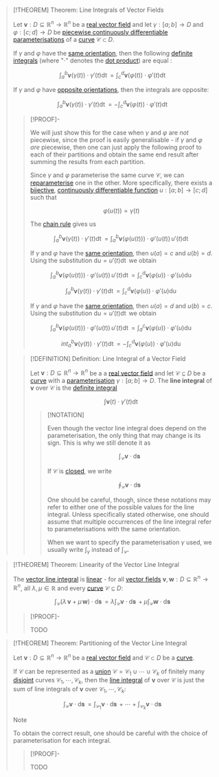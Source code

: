 >[!THEOREM] Theorem: Line Integrals of Vector Fields
>
>Let $\boldsymbol{v}: D\subseteq \mathbb{R}^n \to \mathbb{R}^n$ be a [real vector field](../Real%20Vector%20Field.md) and let $\gamma: [a;b] \to D$ and $\varphi: [c;d] \to D$ be [piecewise continuously differentiable](../../Real%20Vector%20Functions/Differentiation/Partial%20Derivatives%20of%20Real%20Vector%20Functions.md) [parameterisations](../../Curve%20Parameterisation/Curve%20Parameterisation.md) of a [curve](../../../../Topology/Curves/Curve.md) $\mathcal{C} \subset D$.
>
>If $\gamma$ and $\varphi$ have the [same orientation](../../../../Topology/Curves/Curve.md), then the following [definite integrals](../../../Real%20Analysis/Integration/Definite%20Integrals/Definite%20Integral.md) (where "$\cdot$" denotes the [dot product](../../../../Algebra/Linear%20Algebra/Matrices/Row%20&%20Column%20Vectors/Real%20Vectors/Real%20Dot%20Product.md)) are equal :
>
>$$\int_a^b \boldsymbol{v}(\gamma(t)) \cdot \gamma'(t) \mathop{\mathrm{d}t} = \int_c^d \boldsymbol{v}(\varphi(t)) \cdot \varphi'(t) \mathop{\mathrm{d}t}$$
>
>If $\gamma$ and $\varphi$ have [opposite orientations](../../../../Topology/Curves/Curve.md), then the integrals are opposite:
>
>$$\int_a^b \boldsymbol{v}(\gamma(t)) \cdot \gamma'(t) \mathop{\mathrm{d}t} = - \int_c^d \boldsymbol{v}(\varphi(t)) \cdot \varphi'(t) \mathop{\mathrm{d}t}$$
>
>>[!PROOF]-
>>
>>We will just show this for the case when $\gamma$ and $\varphi$ are *not* piecewise, since the proof is easily generalisable - if $\gamma$ and $\varphi$ *are* piecewise, then one can just apply the following proof to each of their partitions and obtain the same end result after summing the results from each partition.
>>
>>Since $\gamma$ and $\varphi$ parameterise the same curve $\mathcal{C}$, we can [reparameterise](../../../../Topology/Curves/Curve.md) one in the other. More specifically, there exists a [bijective](../../../../Set%20Theory/Functions/Injection,%20Surjection,%20Bijection.md), [continuously differentiable function](../../../Real%20Analysis/Differentiation/Differentiability%20of%20Real%20Functions.md) $u: [a;b] \to [c;d]$ such that
>>
>>$$\varphi(u(t)) = \gamma (t)$$
>>
>>The [chain rule](../../Curve%20Parameterisation/Differentiation/Differentiation%20Rules%20for%20Curve%20Parameterisations.md#^chainrule) gives us
>>
>>$$\int_a^b \boldsymbol{v}(\gamma(t))\cdot \gamma' (t)\mathop{\mathrm{d}t} = \int_a^b \boldsymbol{v}(\varphi(u(t))) \cdot \varphi' (u(t)) \,u'(t) \mathop{\mathrm{d}t}$$
>>
>>If $\gamma$ and $\varphi$ have the [same orientation](../../../../Topology/Curves/Curve.md), then $u(a) = c$ and $u(b) = d$. Using the substitution $\mathrm{d}u = u'(t) \mathop{\mathrm{d}t}$ we obtain
>>
>>$$\int_a^b \boldsymbol{v}(\varphi(u(t))) \cdot \varphi' (u(t)) \,u'(t) \mathop{\mathrm{d}t} = \int_c^d \boldsymbol{v}(\varphi(u)) \cdot \varphi' (u) \mathop{\mathrm{d}u}$$
>>
>>$$\int_a^b \boldsymbol{v}(\gamma(t))\cdot \gamma' (t)\mathop{\mathrm{d}t} = \int_c^d \boldsymbol{v}(\varphi(u)) \cdot \varphi' (u) \mathop{\mathrm{d}u}$$
>>
>>If $\gamma$ and $\varphi$ have the [same orientation](../../../../Topology/Curves/Curve.md), then $u(a) = d$ and $u(b) = c$. Using the substitution $\mathrm{d}u = u'(t) \mathop{\mathrm{d}t}$ we obtain
>>
>>$$\int_a^b \boldsymbol{v}(\varphi(u(t))) \cdot \varphi' (u(t)) \,u'(t) \mathop{\mathrm{d}t} = \int_d^c \boldsymbol{v}(\varphi(u)) \cdot \varphi' (u) \mathop{\mathrm{d}u}$$
>>
>>$$int_a^b \boldsymbol{v}(\gamma(t))\cdot \gamma' (t)\mathop{\mathrm{d}t} = - \int_c^d \boldsymbol{v}(\varphi(u)) \cdot \varphi' (u) \mathop{\mathrm{d}u}$$
>>
>
>>[!DEFINITION] Definition: Line Integral of a Vector Field
>>
>>Let $\boldsymbol{v}: D \subseteq \mathbb{R}^n \to \mathbb{R}^n$ be a a [real vector field](../Real%20Vector%20Field.md) and let $\mathcal{C} \subseteq D$ be a [curve](../../../../Topology/Curves/Curve.md) with a [parameterisation](../../Curve%20Parameterisation/Curve%20Parameterisation.md) $\gamma: [a;b] \to D$. The **line integral** of $\boldsymbol{v}$ over $\mathcal{C}$ is the [definite integral](../../../Real%20Analysis/Integration/Definite%20Integrals/Definite%20Integral.md)
>>
>>$$\int \boldsymbol{v}(t) \cdot \gamma'(t) \mathop{\mathrm{d}t}$$
>>
>>>[!NOTATION]
>>>
>>>Even though the vector line integral does depend on the parameterisation, the only thing that may change is its sign. This is why we still denote it as
>>>
>>>$$\int_\mathcal{C} \boldsymbol{v} \cdot \mathop{\mathrm{d}\boldsymbol{s}}$$
>>>
>>>If $\mathcal{C}$ is [closed](../../../../Topology/Curves/Closed%20Curve.md), we write
>>>
>>>$$\oint_\mathcal{C} \boldsymbol{v} \cdot \mathop{\mathrm{d}\boldsymbol{s}}$$
>>>
>>>One should be careful, though, since these notations may refer to either one of the possible values for the line integral. Unless specifically stated otherwise, one should assume that multiple occurrences of the line integral refer to parameterisations with the same orientation.
>>>
>>>When we want to specify the parameterisation $\gamma$ used, we usually write $\int_\gamma$ instead of $\int_\mathcal{C}$.
>>>
>>
>

>[!THEOREM] Theorem: Linearity of the Vector Line Integral
>
>The [vector line integral](Line%20Integrals%20of%20Vector%20Fields.md) is [linear](../../../../Algebra/Linear%20Algebra/Linear%20Transformations/Linear%20Transformation.md) - for all [vector fields](../Real%20Vector%20Field.md) $\boldsymbol{v}, \boldsymbol{w}: D \subseteq \mathbb{R}^n \to \mathbb{R}^n$, all $\lambda, \mu \in \mathbb{R}$ and every [curve](../../../../Topology/Curves/Curve.md) $\mathcal{C} \subseteq D$:
>
>$$\int_\mathcal{C} (\lambda\, \boldsymbol{v} +\mu \, \boldsymbol{w})\cdot\mathop{\mathrm{d}\boldsymbol{s}} = \lambda\int_\mathcal{C} \boldsymbol{v}\cdot\mathop{\mathrm{d}\boldsymbol{s}} + \mu \int_\mathcal{C} \boldsymbol{w}\cdot \mathop{\mathrm{d}\boldsymbol{s}}$$
>
>>[!PROOF]-
>>
>>TODO
>>
>

>[!THEOREM] Theorem: Partitioning of the Vector Line Integral
>
>Let $\boldsymbol{v}: D \subseteq \mathbb{R}^n \to \mathbb{R}^n$ be a [real vector field](../Real%20Vector%20Field.md) and $\mathcal{C} \subset D$ be a [curve](../../../../Topology/Curves/Curve.md).
>
>If $\mathcal{C}$ can be represented as a [union](../../../../Set%20Theory/Operations%20with%20Sets/Union.md) $\mathcal{C} = \mathcal{C}_1 \cup \cdots \cup \mathcal{C}_k$ of finitely many [disjoint](../../../../Set%20Theory/Disjoint%20Sets.md) curves $\mathcal{C}_1, \cdots,\mathcal{C}_k$, then the [line integral](Line%20Integrals%20of%20Vector%20Fields.md) of $\boldsymbol{v}$ over $\mathcal{C}$ is just the sum of line integrals of $\boldsymbol{v}$ over $\mathcal{C}_1, \cdots,\mathcal{C}_k$:
>
>$$\int_\mathcal{C} \boldsymbol{v} \cdot \mathop{\mathrm{d}\boldsymbol{s}} = \int_{\mathcal{C}_1} \boldsymbol{v} \cdot \mathop{\mathrm{d}\boldsymbol{s}} + \cdots + \int_{\mathcal{C}_k} \boldsymbol{v} \cdot \mathop{\mathrm{d}\boldsymbol{s}}$$
>
>
>>[!NOTE]
>>
>>To obtain the correct result, one should be careful with the choice of parameterisation for each integral.
>>
>
>>[!PROOF]-
>>
>>TODO
>>
>